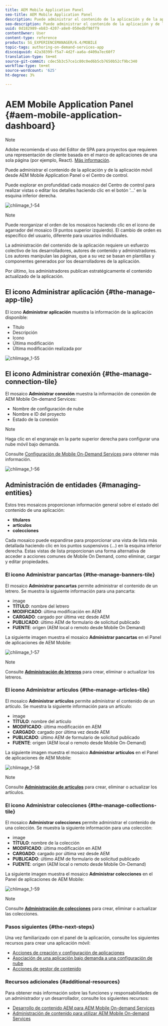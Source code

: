 ```yaml
---
title: AEM Mobile Application Panel
seo-title: AEM Mobile Application Panel
description: Puede administrar el contenido de la aplicación y de la aplicación móvil desde AEM Mobile Application Panel o el Centro de control. Siga esta página para obtener más información.
seo-description: Puede administrar el contenido de la aplicación y de la aplicación móvil desde AEM Mobile Application Panel o el Centro de control. Siga esta página para obtener más información.
uuid: 0d182989-eb83-4207-a8e0-050edbf98ff9
contentOwner: User
content-type: reference
products: SG_EXPERIENCEMANAGER/6.4/MOBILE
topic-tags: authoring-on-demand-services-app
discoiquuid: 42a38399-f5a7-4d2f-aa6a-d409a7ec60f7
translation-type: tm+mt
source-git-commit: cdec5b3c57ce1c80c0ed6b5cb7650b52cf9bc340
workflow-type: tm+mt
source-wordcount: '625'
ht-degree: 3%

---
```



# AEM Mobile Application Panel {#aem-mobile-application-dashboard}

>[!NOTE]
>
>Adobe recomienda el uso del Editor de SPA para proyectos que requieren una representación de cliente basada en el marco de aplicaciones de una sola página (por ejemplo, React). [Más información](/help/sites-developing/spa-overview.md).

Puede administrar el contenido de la aplicación y de la aplicación móvil desde AEM Mobile Application Panel o el Centro de control.

Puede explorar en profundidad cada mosaico del Centro de control para realizar vistas o editar los detalles haciendo clic en el botón &#39;...&#39; en la esquina inferior derecha.

![chlimage_1-54](assets/chlimage_1-54.png)

>[!NOTE]
>
>Puede reorganizar el orden de los mosaicos haciendo clic en el icono de agarrador del mosaico (9 puntos superior izquierdo). El cambio de orden es específico del usuario, diferente para usuarios individuales.

La administración del contenido de la aplicación requiere un esfuerzo colectivo de los desarrolladores, autores de contenido y administradores. Los autores manipulan las páginas, que a su vez se basan en plantillas y componentes generados por los desarrolladores de la aplicación.

Por último, los administradores publican estratégicamente el contenido actualizado de la aplicación.

## El icono Administrar aplicación {#the-manage-app-tile}

El icono **Administrar aplicación** muestra la información de la aplicación disponible:

* Título
* Descripción
* Icono
* Última modificación
* Última modificación realizada por

![chlimage_1-55](assets/chlimage_1-55.png)

## El icono Administrar conexión {#the-manage-connection-tile}

El mosaico **Administrar conexión** muestra la información de conexión de AEM Mobile On-demand Services:

* Nombre de configuración de nube
* Nombre e ID del proyecto
* Estado de la conexión

>[!NOTE]
>
>Haga clic en el engranaje en la parte superior derecha para configurar una nube móvil bajo demanda.
>
>Consulte [Configuración de Mobile On-Demand Services](/help/mobile/mobile-on-demand-associating-an-on-demand-app-to-cloud-configuration.md) para obtener más información.

![chlimage_1-56](assets/chlimage_1-56.png)

## Administración de entidades {#managing-entities}

Estos tres mosaicos proporcionan información general sobre el estado del contenido de una aplicación:

* **titulares**
* **artículos**
* **colecciones**

Cada mosaico puede expandirse para proporcionar una vista de lista más detallada haciendo clic en los puntos suspensivos (...) en la esquina inferior derecha. Estas vistas de lista proporcionan una forma alternativa de acceder a acciones comunes de Mobile On Demand, como eliminar, cargar y editar propiedades.

### El icono Administrar pancartas {#the-manage-banners-tile}

El mosaico **Administrar pancartas** permite administrar el contenido de un letrero. Se muestra la siguiente información para una pancarta:

* image
* **TÍTULO**: nombre del letrero
* **MODIFICADO**: última modificación en AEM
* **CARGADO**: cargado por última vez desde AEM
* **PUBLICADO**: último AEM de formulario de solicitud publicado
* **FUENTE**: origen (AEM local o remoto desde Mobile On Demand)

La siguiente imagen muestra el mosaico **Administrar pancartas** en el Panel de aplicaciones de AEM Mobile:

![chlimage_1-57](assets/chlimage_1-57.png)

>[!NOTE]
>
>Consulte **[Administración de letreros](/help/mobile/mobile-on-demand-managing-banners.md)** para crear, eliminar o actualizar los letreros.

### El icono Administrar artículos {#the-manage-articles-tile}

El mosaico **Administrar artículos** permite administrar el contenido de un artículo. Se muestra la siguiente información para un artículo:

* image
* **TÍTULO**: nombre del artículo
* **MODIFICADO**: última modificación en AEM
* **CARGADO**: cargado por última vez desde AEM
* **PUBLICADO**: último AEM de formulario de solicitud publicado
* **FUENTE**: origen (AEM local o remoto desde Mobile On-Demand)

La siguiente imagen muestra el mosaico **Administrar artículos** en el Panel de aplicaciones de AEM Mobile:

![chlimage_1-58](assets/chlimage_1-58.png)

>[!NOTE]
>
>Consulte [**Administración de artículos**](/help/mobile/mobile-on-demand-managing-articles.md) para crear, eliminar o actualizar los artículos.

### El icono Administrar colecciones {#the-manage-collections-tile}

El mosaico **Administrar colecciones** permite administrar el contenido de una colección. Se muestra la siguiente información para una colección:

* image
* **TÍTULO**: nombre de la colección
* **MODIFICADO**: última modificación en AEM
* **CARGADO**: cargado por última vez desde AEM
* **PUBLICADO**: último AEM de formulario de solicitud publicado
* **FUENTE**: origen (AEM local o remoto desde Mobile On-Demand)

La siguiente imagen muestra el mosaico **Administrar colecciones** en el Panel de aplicaciones de AEM Mobile:

![chlimage_1-59](assets/chlimage_1-59.png)

>[!NOTE]
>
>Consulte **[Administración de colecciones](/help/mobile/mobile-on-demand-managing-collections.md)** para crear, eliminar o actualizar las colecciones.

### Pasos siguientes {#the-next-steps}

Una vez familiarizado con el panel de la aplicación, consulte los siguientes recursos para crear una aplicación móvil:

* [Acciones de creación y configuración de aplicaciones](/help/mobile/mobile-apps-ondemand-application-create-configure-action.md)
* [Asociación de una aplicación bajo demanda a una configuración de nube](/help/mobile/mobile-on-demand-associating-an-on-demand-app-to-cloud-configuration.md)
* [Acciones de gestor de contenido](/help/mobile/mobile-apps-ondemand-manage-content-ondemand.md)

### Recursos adicionales {#additional-resources}

Para obtener más información sobre las funciones y responsabilidades de un administrador y un desarrollador, consulte los siguientes recursos:

* [Desarrollo de contenido AEM para AEM Mobile On-demand Services](/help/mobile/aem-mobile-on-demand.md)
* [Administración de contenido para utilizar AEM Mobile On-demand Services](/help/mobile/aem-mobile.md)

